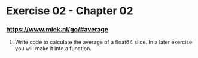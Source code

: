 # Exercise 02 - Chapter 02
### https://www.miek.nl/go/#average

1. Write code to calculate the average of a float64 slice. In a later exercise you will make it into a function.
